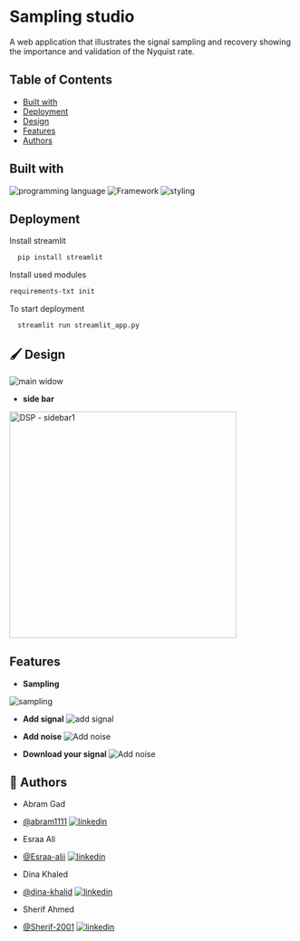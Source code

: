 # Sampling studio

A web application that illustrates the signal sampling and recovery showing the importance and
validation of the Nyquist rate.

## Table of Contents

- [Built with](#Built-with)
- [Deployment](#Deployment)
- [Design](#Design)
- [Features](#Features)
- [Authors](#Authors)


## Built with

![programming language](https://img.shields.io/badge/programmig%20language-Python-red)
![Framework](https://img.shields.io/badge/Framework-Streamlit-blue)
![styling](https://img.shields.io/badge/Styling-CSS-ff69b4)


## Deployment

 Install streamlit

```bash
  pip install streamlit
```
Install used modules

```bash
requirements-txt init
```
To start deployment 
```bash
  streamlit run streamlit_app.py
```

## 🖌️ Design

![main widow](./images/mainwndow2.png)
* **side bar**

<img  src="./images/images/newSideBar.png"  alt="DSP - sidebar1"  height="400"  />

## Features
* **Sampling**

![sampling](./images/sampling.png)

* **Add signal**
![add signal](./images/addsignal%20new.png)

* **Add noise**
![Add noise](./images/newNoise.png)

* **Download your signal**
![Add noise](./images/newDownload.png)


## 🔗 Authors
- Abram Gad
-  [@abram1111](https://github.com/Abram1111)
[![linkedin](https://img.shields.io/badge/linkedin-0A66C2?style=for-the-badge&logo=linkedin&logoColor=white)](https://www.linkedin.com/in/abram-gad-hanna/)

- Esraa Ali
- [@Esraa-alii](https://github.com/Esraa-alii)
[![linkedin](https://img.shields.io/badge/linkedin-0A66C2?style=for-the-badge&logo=linkedin&logoColor=white)](https://www.linkedin.com/in/esraa-ali-2754a61b0/)

- Dina Khaled
- [@dina-khalid](https://github.com/dina-khalid)
[![linkedin](https://img.shields.io/badge/linkedin-0A66C2?style=for-the-badge&logo=linkedin&logoColor=white)](https://www.linkedin.com/in/dina-salama-5758101b4/)

- Sherif Ahmed
- [@Sherif-2001](https://github.com/Sherif-2001)
[![linkedin](https://img.shields.io/badge/linkedin-0A66C2?style=for-the-badge&logo=linkedin&logoColor=white)](https://www.linkedin.com/mwlite/in/sherif-ahmed-elsayed)


